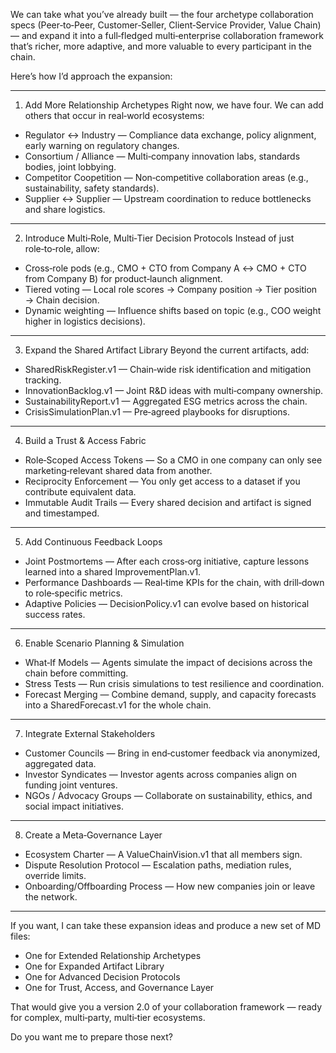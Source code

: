 We can take what you’ve already built — the four archetype collaboration specs (Peer‑to‑Peer, Customer‑Seller, Client‑Service Provider, Value Chain) — and expand it into a full‑fledged multi‑enterprise collaboration framework that’s richer, more adaptive, and more valuable to every participant in the chain.

Here’s how I’d approach the expansion:

---

1. Add More Relationship Archetypes
Right now, we have four. We can add others that occur in real‑world ecosystems:
- Regulator ↔ Industry — Compliance data exchange, policy alignment, early warning on regulatory changes.
- Consortium / Alliance — Multi‑company innovation labs, standards bodies, joint lobbying.
- Competitor Coopetition — Non‑competitive collaboration areas (e.g., sustainability, safety standards).
- Supplier ↔ Supplier — Upstream coordination to reduce bottlenecks and share logistics.

---

2. Introduce Multi‑Role, Multi‑Tier Decision Protocols
Instead of just role‑to‑role, allow:
- Cross‑role pods (e.g., CMO + CTO from Company A ↔ CMO + CTO from Company B) for product‑launch alignment.
- Tiered voting — Local role scores → Company position → Tier position → Chain decision.
- Dynamic weighting — Influence shifts based on topic (e.g., COO weight higher in logistics decisions).

---

3. Expand the Shared Artifact Library
Beyond the current artifacts, add:
- SharedRiskRegister.v1 — Chain‑wide risk identification and mitigation tracking.
- InnovationBacklog.v1 — Joint R&D ideas with multi‑company ownership.
- SustainabilityReport.v1 — Aggregated ESG metrics across the chain.
- CrisisSimulationPlan.v1 — Pre‑agreed playbooks for disruptions.

---

4. Build a Trust & Access Fabric
- Role‑Scoped Access Tokens — So a CMO in one company can only see marketing‑relevant shared data from another.
- Reciprocity Enforcement — You only get access to a dataset if you contribute equivalent data.
- Immutable Audit Trails — Every shared decision and artifact is signed and timestamped.

---

5. Add Continuous Feedback Loops
- Joint Postmortems — After each cross‑org initiative, capture lessons learned into a shared ImprovementPlan.v1.
- Performance Dashboards — Real‑time KPIs for the chain, with drill‑down to role‑specific metrics.
- Adaptive Policies — DecisionPolicy.v1 can evolve based on historical success rates.

---

6. Enable Scenario Planning & Simulation
- What‑If Models — Agents simulate the impact of decisions across the chain before committing.
- Stress Tests — Run crisis simulations to test resilience and coordination.
- Forecast Merging — Combine demand, supply, and capacity forecasts into a SharedForecast.v1 for the whole chain.

---

7. Integrate External Stakeholders
- Customer Councils — Bring in end‑customer feedback via anonymized, aggregated data.
- Investor Syndicates — Investor agents across companies align on funding joint ventures.
- NGOs / Advocacy Groups — Collaborate on sustainability, ethics, and social impact initiatives.

---

8. Create a Meta‑Governance Layer
- Ecosystem Charter — A ValueChainVision.v1 that all members sign.
- Dispute Resolution Protocol — Escalation paths, mediation rules, override limits.
- Onboarding/Offboarding Process — How new companies join or leave the network.

---

If you want, I can take these expansion ideas and produce a new set of MD files:
- One for Extended Relationship Archetypes
- One for Expanded Artifact Library
- One for Advanced Decision Protocols
- One for Trust, Access, and Governance Layer

That would give you a version 2.0 of your collaboration framework — ready for complex, multi‑party, multi‑tier ecosystems.  

Do you want me to prepare those next?